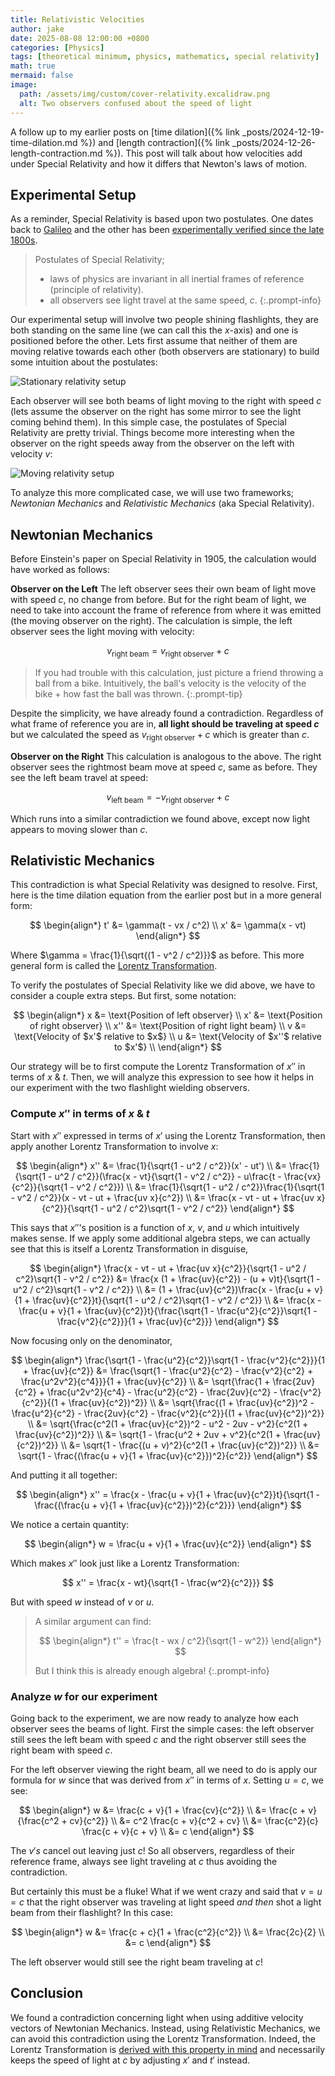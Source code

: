 ```yaml
---
title: Relativistic Velocities
author: jake
date: 2025-08-08 12:00:00 +0800
categories: [Physics]
tags: [theoretical minimum, physics, mathematics, special relativity]
math: true
mermaid: false
image:
  path: /assets/img/custom/cover-relativity.excalidraw.png
  alt: Two observers confused about the speed of light
---
```


A follow up to my earlier posts on [time dilation]({% link _posts/2024-12-19-time-dilation.md %}) and [length contraction]({% link _posts/2024-12-26-length-contraction.md %}). This post will talk about how velocities add under Special Relativity and how it differs that Newton's laws of motion.

## Experimental Setup
As a reminder, Special Relativity is based upon two postulates. One dates back to [Galileo](https://en.wikipedia.org/wiki/Galilean_invariance) and the other has been [experimentally verified since the late 1800s](https://en.wikipedia.org/wiki/Michelson%E2%80%93Morley_experiment).
> Postulates of Special Relativity;
> - laws of physics are invariant in all inertial frames of reference (principle of relativity).
> - all observers see light travel at the same speed, $c$.
{:.prompt-info}

Our experimental setup will involve two people shining flashlights, they are both standing on the same line (we can call this the $x$-axis) and one is positioned before the other. Lets first assume that neither of them are moving relative towards each other (both observers are stationary) to build some intuition about the postulates:

![Stationary relativity setup](assets/img/custom/stationary-relativity.excalidraw.png)

Each observer will see both beams of light moving to the right with speed $c$ (lets assume the observer on the right has some mirror to see the light coming behind them). In this simple case, the postulates of Special Relativity are pretty trivial. Things become more interesting when the observer on the right speeds away from the observer on the left with velocity $v$:

![Moving relativity setup](assets/img/custom/moving-relativity.excalidraw.png)

To analyze this more complicated case, we will use two frameworks; *Newtonian Mechanics* and *Relativistic Mechanics* (aka Special Relativity).

## Newtonian Mechanics
Before Einstein's paper on Special Relativity in 1905, the calculation would have worked as follows:

**Observer on the Left**
The left observer sees their own beam of light move with speed $c$, no change from before. But for the right beam of light, we need to take into account the frame of reference from where it was emitted (the moving observer on the right). The calculation is simple, the left observer sees the light moving with velocity:

$$
v_{\text{right beam}} = v_{\text{right observer}} + c
$$

> If you had trouble with this calculation, just picture a friend throwing a ball from a bike. Intuitively, the ball's velocity is the velocity of the bike + how fast the ball was thrown.
{:.prompt-tip}

 Despite the simplicity, we have already found a contradiction. Regardless of what frame of reference you are in, **all light should be traveling at speed $c$** but we calculated the speed as $v_{\text{right observer}} + c$ which is greater than $c$.

**Observer on the Right**
This calculation is analogous to the above. The right observer sees the rightmost beam move at speed $c$, same as before. They see the left beam travel at speed:

$$
v_{\text{left beam}} = -v_{\text{right observer}} + c
$$

Which runs into a similar contradiction we found above, except now light appears to moving slower than $c$.

## Relativistic Mechanics
This contradiction is what Special Relativity was designed to resolve. First, here is the time dilation equation from the earlier post but in a more general form:

$$
\begin{align*}
t' &= \gamma(t - vx / c^2) \\
x' &= \gamma(x - vt)
\end{align*}
$$

Where $\gamma = \frac{1}{\sqrt{(1 - v^2 / c^2)}}$ as before. This more general form is called the [Lorentz Transformation](https://en.wikipedia.org/wiki/Lorentz_transformation). 

To verify the postulates of Special Relativity like we did above, we have to consider a couple extra steps. But first, some notation:

$$
\begin{align*}
x &= \text{Position of left observer} \\
x' &= \text{Position of right observer} \\
x'' &= \text{Position of right light beam} \\
v &= \text{Velocity of $x'$ relative to $x$} \\
u &= \text{Velocity of $x''$ relative to $x'$} \\
\end{align*}
$$

Our strategy will be to first compute the Lorentz Transformation of $x''$ in terms of $x$ & $t$. Then, we will analyze this expression to see how it helps in our experiment with the two flashlight wielding observers.

### Compute $x''$ in terms of $x$ & $t$
Start with $x''$ expressed in terms of $x'$ using the Lorentz Transformation, then apply another Lorentz Transformation to involve $x$:

$$
\begin{align*}
x'' &= \frac{1}{\sqrt{1 - u^2 / c^2}}(x' - ut') \\
&= \frac{1}{\sqrt{1 - u^2 / c^2}}(\frac{x - vt}{\sqrt{1 - v^2 / c^2}} - u\frac{t - \frac{vx}{c^2}}{\sqrt{1 - v^2 / c^2}}) \\
&= \frac{1}{\sqrt{1 - u^2 / c^2}}\frac{1}{\sqrt{1 - v^2 / c^2}}(x - vt - ut + \frac{uv x}{c^2}) \\
&= \frac{x - vt - ut + \frac{uv x}{c^2}}{\sqrt{1 - u^2 / c^2}\sqrt{1 - v^2 / c^2}}
\end{align*}
$$

This says that $x''$'s position is a function of $x$, $v$, and $u$ which intuitively makes sense. If we apply some additional algebra steps, we can actually see that this is itself a Lorentz Transformation in disguise,

$$
\begin{align*}
\frac{x - vt - ut + \frac{uv x}{c^2}}{\sqrt{1 - u^2 / c^2}\sqrt{1 - v^2 / c^2}} &= \frac{x (1 + \frac{uv}{c^2}) - (u + v)t}{\sqrt{1 - u^2 / c^2}\sqrt{1 - v^2 / c^2}} \\
&= (1 + \frac{uv}{c^2})\frac{x - \frac{u + v}{1 + \frac{uv}{c^2}}t}{\sqrt{1 - u^2 / c^2}\sqrt{1 - v^2 / c^2}} \\
&= \frac{x - \frac{u + v}{1 + \frac{uv}{c^2}}t}{\frac{\sqrt{1 - \frac{u^2}{c^2}}\sqrt{1 - \frac{v^2}{c^2}}}{1 + \frac{uv}{c^2}}}
\end{align*}
$$

Now focusing only on the denominator,

$$
\begin{align*}
\frac{\sqrt{1 - \frac{u^2}{c^2}}\sqrt{1 - \frac{v^2}{c^2}}}{1 + \frac{uv}{c^2}} &= \frac{\sqrt{1 - \frac{u^2}{c^2} - \frac{v^2}{c^2} + \frac{u^2v^2}{c^4}}}{1 + \frac{uv}{c^2}} \\
&= \sqrt{\frac{1 + \frac{2uv}{c^2} + \frac{u^2v^2}{c^4} - \frac{u^2}{c^2} - \frac{2uv}{c^2} - \frac{v^2}{c^2}}{(1 + \frac{uv}{c^2})^2}} \\
&= \sqrt{\frac{(1 + \frac{uv}{c^2})^2 - \frac{u^2}{c^2} - \frac{2uv}{c^2} - \frac{v^2}{c^2}}{(1 + \frac{uv}{c^2})^2}} \\
&= \sqrt{\frac{c^2(1 + \frac{uv}{c^2})^2 - u^2 - 2uv - v^2}{c^2(1 + \frac{uv}{c^2})^2}} \\
&= \sqrt{1 - \frac{u^2 + 2uv + v^2}{c^2(1 + \frac{uv}{c^2})^2}} \\
&= \sqrt{1 - \frac{(u + v)^2}{c^2(1 + \frac{uv}{c^2})^2}} \\ 
&= \sqrt{1 - \frac{(\frac{u + v}{1 + \frac{uv}{c^2}})^2}{c^2}}
\end{align*}
$$

And putting it all together:

$$
\begin{align*}
x'' = \frac{x - \frac{u + v}{1 + \frac{uv}{c^2}}t}{\sqrt{1 - \frac{(\frac{u + v}{1 + \frac{uv}{c^2}})^2}{c^2}}}
\end{align*}
$$

We notice a certain quantity:

$$
\begin{align*}
w = \frac{u + v}{1 + \frac{uv}{c^2}}
\end{align*}
$$

Which makes $x''$ look just like a Lorentz Transformation:

$$
x'' = \frac{x - wt}{\sqrt{1 - \frac{w^2}{c^2}}}
$$

But with speed $w$ instead of $v$ or $u$.

> A similar argument can find:
> 
> $$
> \begin{align*}
> t'' = \frac{t - wx / c^2}{\sqrt{1 - w^2}}
> \end{align*}
> $$
> 
> But I think this is already enough algebra!
{:.prompt-info}

### Analyze $w$ for our experiment
Going back to the experiment, we are now ready to analyze how each observer sees the beams of light. First the simple cases: the left observer still sees the left beam with speed $c$ and the right observer still sees the right beam with speed $c$. 

For the left observer viewing the right beam, all we need to do is apply our formula for $w$ since that was derived from $x''$ in terms of $x$. Setting $u = c$, we see:

$$
\begin{align*}
w &= \frac{c + v}{1 + \frac{cv}{c^2}} \\
&= \frac{c + v}{\frac{c^2 + cv}{c^2}} \\
&= c^2 \frac{c + v}{c^2 + cv} \\
&= \frac{c^2}{c} \frac{c + v}{c + v} \\
&= c
\end{align*}
$$

The $v's$ cancel out leaving just $c$! So all observers, regardless of their reference frame, always see light traveling at $c$ thus avoiding the contradiction.

But certainly this must be a fluke! What if we went crazy and said that $v = u = c$ that the right observer was traveling at light speed *and then* shot a light beam from their flashlight? In this case:

$$
\begin{align*}
w &= \frac{c + c}{1 + \frac{c^2}{c^2}} \\
&= \frac{2c}{2} \\
&= c
\end{align*}
$$

The left observer would still see the right beam traveling at $c$!

## Conclusion
We found a contradiction concerning light when using additive velocity vectors of Newtonian Mechanics. Instead, using Relativistic Mechanics, we can avoid this contradiction using the Lorentz Transformation. Indeed, the Lorentz Transformation is [derived with this property in mind](https://en.wikipedia.org/wiki/Special_relativity#Graphical_representation_of_the_Lorentz_transformation) and necessarily keeps the speed of light at $c$ by adjusting $x'$ and $t'$ instead.
